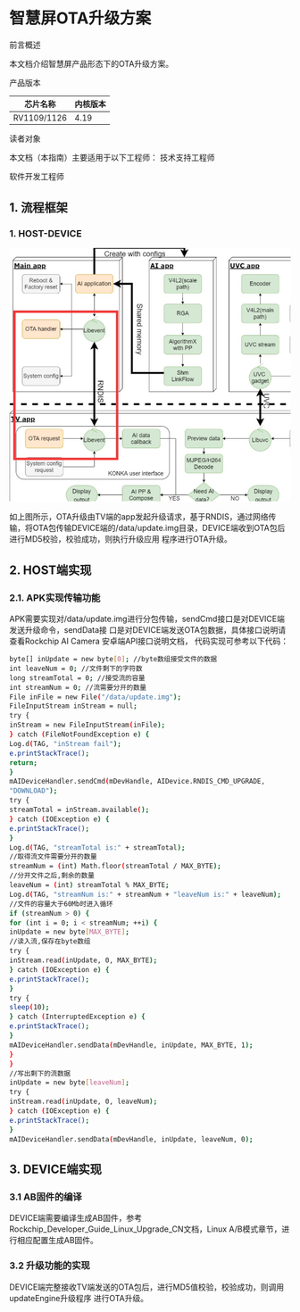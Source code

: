  # 智慧屏**OTA**升级方案



 前言概述

 本文档介绍智慧屏产品形态下的OTA升级方案。

 产品版本

  |芯片名称 |     内核版本|
|-|-|
  |RV1109/1126|   4.19|

 读者对象

 本文档（本指南）主要适用于以下工程师： 技术支持工程师

 软件开发工程师




## 1.  流程框架

 ###   1.  **HOST-DEVICE**

![](Rockchip_Introduction_Smart_Screen_OTA_CN_pic/media/image1.jpeg)

如上图所示，OTA升级由TV端的app发起升级请求，基于RNDIS，通过网络传输，将OTA包传输DEVICE端的/data/update.img目录，DEVICE端收到OTA包后进行MD5校验，校验成功，则执行升级应用 程序进行OTA升级。


## 2. **HOST**端实现

  ### 2.1.  **APK**实现传输功能

APK需要实现对/data/update.img进行分包传输，sendCmd接口是对DEVICE端发送升级命令，sendData接 口是对DEVICE端发送OTA包数据，具体接口说明请查看Rockchip AI Camera 安卓端API接口说明文档， 代码实现可参考以下代码：
```bash
byte[] inUpdate = new byte[0]; //byte数组接受文件的数据
int leaveNum = 0; //文件剩下的字符数
long streamTotal = 0; //接受流的容量
int streamNum = 0; //流需要分开的数量
File inFile = new File("/data/update.img");
FileInputStream inStream = null;
try {
inStream = new FileInputStream(inFile);
} catch (FileNotFoundException e) {
Log.d(TAG, "inStream fail");
e.printStackTrace();
return;
}
mAIDeviceHandler.sendCmd(mDevHandle, AIDevice.RNDIS_CMD_UPGRADE,
"DOWNLOAD");
try {
streamTotal = inStream.available();
} catch (IOException e) {
e.printStackTrace();
}
Log.d(TAG, "streamTotal is:" + streamTotal);
//取得流文件需要分开的数量
streamNum = (int) Math.floor(streamTotal / MAX_BYTE);
//分开文件之后,剩余的数量
leaveNum = (int) streamTotal % MAX_BYTE;
Log.d(TAG, "streamNum is:" + streamNum + "leaveNum is:" + leaveNum);
//文件的容量大于60Mb时进入循环
if (streamNum > 0) {
for (int i = 0; i < streamNum; ++i) {
inUpdate = new byte[MAX_BYTE];
//读入流,保存在byte数组
try {
inStream.read(inUpdate, 0, MAX_BYTE);
} catch (IOException e) {
e.printStackTrace();
}
try {
sleep(10);
} catch (InterruptedException e) {
e.printStackTrace();
}
mAIDeviceHandler.sendData(mDevHandle, inUpdate, MAX_BYTE, 1);
}
}
//写出剩下的流数据
inUpdate = new byte[leaveNum];
try {
inStream.read(inUpdate, 0, leaveNum);
} catch (IOException e) {
e.printStackTrace();
}
mAIDeviceHandler.sendData(mDevHandle, inUpdate, leaveNum, 0);
```

 

## 3.  **DEVICE**端实现
### 3.1  **AB**固件的编译

DEVICE端需要编译生成AB固件，参考Rockchip\_Developer\_Guide\_Linux\_Upgrade\_CN文档，Linux A/B模式章节，进行相应配置生成AB固件。
### 3.2   升级功能的实现

DEVICE端完整接收TV端发送的OTA包后，进行MD5值校验，校验成功，则调用updateEngine升级程序 进行OTA升级。


